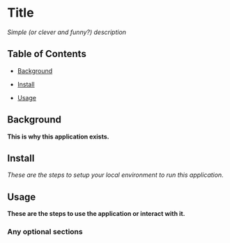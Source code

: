 # Title

*Simple (or clever and funny?) description*

## Table of Contents

- [Background](#background)

- [Install](#install)

- [Usage](#usage)

## Background

**This is why this application exists.**

## Install

*These are the steps to setup your local environment to run this application.*

## Usage

**These are the steps to use the application or interact with it.**

### Any optional sections